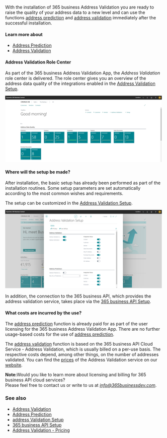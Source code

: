 With the installation of 365 business Address Validation you are ready to raise the quality of your address data to a new level and can use the functions [address prediction](../address-prediction/) and [address validation](../address-validation/) immediately after the successful installation.

#### Learn more about

 - [Address Prediction](../address-prediction/)
 - [Address Validation](../address-validation/)

#### Address Validation Role Center

As part of the 365 business Address Validation App, the *Address Validation* role center is delivered. The role center gives you an overview of the address data quality of the integrations enabled in the [Address Validation Setup](../setup/).

![Address Validation Role Center](/assets/images/365-business-address-validation/rolecenter.en-US.png)

#### Where will the setup be made?

After installation, the basic setup has already been performed as part of the installation routines. Some setup parameters are set automatically according to the most common wishes and requirements.

The setup can be customized in the [Address Validation Setup](../setup/).

![365 business API Einrichtung](/assets/images/365-business-address-validation/setup.en-US.png)

In addition, the connection to the 365 business API, which provides the address validation service, takes place via the [365 business API Setup](../../365-business-api/365-business-api-setup/).

#### What costs are incurred by the use?

The [address prediction](../address-prediction/) function is already paid for as part of the user licensing for the 365 business Address Validation App. There are no further usage-based costs for the use of [address prediction](../address-prediction/).

The [address validation](../address-validation/) function is based on the 365 business API Cloud Service - Address Validation, which is usually billed on a per-use basis. The respective costs depend, among other things, on the number of addresses validated.
You can find the [prices](https://365businessdev.com/en/cloud-solution/pricing/address-validation/) of the Address Validation service on our [website](https://365businessdev.com/).

<div class="alert alert-info">
    <i class="fa-solid fa-lightbulb"></i> <strong>Note:</strong>Would you like to learn more about licensing and billing for 365 business API cloud services?<br>Please feel free to contact us or write to us at <a href="mailto:info@365businessdev.com"><i>info@365businessdev.com</i></a>.
</div>

### See also
 - [Address Validation](../address-validation/)
 - [Address Prediction](../address-prediction/)
 - [address Validation Setup](../setup/)
 - [365 business API Setup](../../365-business-api/365-business-api-setup/)
 - [Address Validation - Pricing](https://365businessdev.com/en/cloud-solution/pricing/address-validation/)
